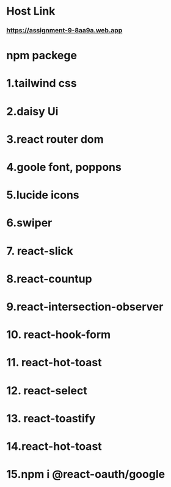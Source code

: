 # Host Link
### https://assignment-9-8aa9a.web.app

# npm packege
# 1.tailwind css
# 2.daisy Ui
# 3.react router dom
# 4.goole font, poppons
# 5.lucide icons
# 6.swiper
# 7. react-slick
# 8.react-countup
# 9.react-intersection-observer
# 10. react-hook-form
# 11. react-hot-toast
# 12. react-select
# 13. react-toastify
# 14.react-hot-toast
# 15.npm i @react-oauth/google